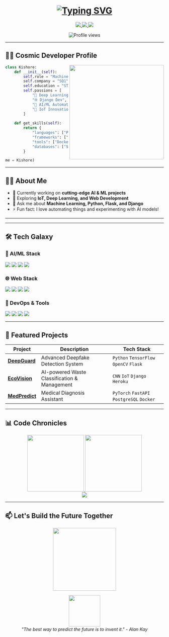 
<h1 align="center"> 
  <a href="https:kishore8220.netlify.app">
    <img src="https://readme-typing-svg.herokuapp.com?font=Fira+Code&pause=1000&color=8A2BE2&center=true&vCenter=true&width=435&lines=Hi+%F0%9F%91%8B%2C+I'm+Kishore;ML+Engineer;AI+Enthusiast;IoT+Thinker;DL+Engineer;Django+Developer" alt="Typing SVG" />
  </a>
</h1>

<p align="center">
  <a href="https://www.linkedin.com/in/kishore-b-8220s/">
    <img src="https://img.shields.io/badge/-CONNECT-blue?style=for-the-badge&logo=Linkedin&logoColor=white&link=https://www.linkedin.com/in/your-profile/"/>
  </a>
  <a href="kdkishore91@gmail.com">
    <img src="https://img.shields.io/badge/-EMAIL-D14836?style=for-the-badge&logo=Gmail&logoColor=white"/>
  </a>
  <a href="https://www.instagram.com/_kishore._b/">
    <img src="https://img.shields.io/badge/-INSTAGRAM-E4405F?style=for-the-badge&logo=Instagram&logoColor=white"/>
</a>
</p>

<div align="center">
  <img src="https://komarev.com/ghpvc/?username=kishore8220&color=8A2BE2&style=flat-square" alt="Profile views"/>
</div>

---

## 🧑‍🚀 Cosmic Developer Profile

<img align="right" src="https://media.giphy.com/media/L1R1tvI9svkIWwpVYr/giphy.gif" width="300"/>

```python
class Kishore:
    def __init__(self):
        self.role = "Machine Learning Engineer"
        self.company = "SQ1"
        self.education = "STC"
        self.passions = [
            "🧠 Deep Learning", 
            "🌐 Django Dev",
            "🤖 AI/ML Automation",
            "🔮 IoT Innovations"
        ]
    
    def get_skills(self):
        return {
            "languages": ["Python", "JavaScript", "SQL"],
            "frameworks": ["TensorFlow", "PyTorch", "Django", "Flask"],
            "tools": ["Docker", "Git", "AWS", "OpenCV"],
            "databases": ["SQL", "MongoDB"]
        }

me = Kishore)
```
---

## 👨‍💻 About Me  

- 🔭 Currently working on **cutting-edge AI & ML projects**  
- 🌱 Exploring **IoT, Deep Learning, and Web Development**  
- 💬 Ask me about **Machine Learning, Python, Flask, and Django**  
- ⚡ Fun fact: I love automating things and experimenting with AI models!  

---
---

## 🛠️ Tech Galaxy

### 🤖 AI/ML Stack
<p>
  <img src="https://img.shields.io/badge/TensorFlow-FF6F00?logo=tensorflow&logoColor=white&style=for-the-badge"/>
  <img src="https://img.shields.io/badge/PyTorch-EE4C2C?logo=pytorch&logoColor=white&style=for-the-badge"/>
  <img src="https://img.shields.io/badge/Keras-D00000?logo=keras&logoColor=white&style=for-the-badge"/>
  <img src="https://img.shields.io/badge/OpenCV-5C3EE8?logo=opencv&logoColor=white&style=for-the-badge"/>
</p>

### 🌐 Web Stack
<p>
  <img src="https://img.shields.io/badge/Django-092E20?logo=django&logoColor=white&style=for-the-badge"/>
  <img src="https://img.shields.io/badge/Flask-000000?logo=flask&logoColor=white&style=for-the-badge"/>
  <img src="https://img.shields.io/badge/React-61DAFB?logo=react&logoColor=black&style=for-the-badge"/>
  <img src="https://img.shields.io/badge/Node.js-339933?logo=node.js&logoColor=white&style=for-the-badge"/>
</p>

### 🚀 DevOps & Tools
<p>
  <img src="https://img.shields.io/badge/Docker-2496ED?logo=docker&logoColor=white&style=for-the-badge"/>
  <img src="https://img.shields.io/badge/AWS-232F3E?logo=amazon-aws&logoColor=white&style=for-the-badge"/>
  <img src="https://img.shields.io/badge/GitHub_Actions-2088FF?logo=github-actions&logoColor=white&style=for-the-badge"/>
  <img src="https://img.shields.io/badge/Linux-FCC624?logo=linux&logoColor=black&style=for-the-badge"/>
</p>

---

## 🌟 Featured Projects

| Project | Description | Tech Stack | 
|---------|-------------|------------|
| **[DeepGuard](https://github.com/...)** | Advanced Deepfake Detection System | `Python` `TensorFlow` `OpenCV` `Flask` |
| **[EcoVision](https://github.com/...)** | AI-powered Waste Classification & Management | `CNN` `IoT` `Django` `Heroku` |
| **[MedPredict](https://github.com/...)** | Medical Diagnosis Assistant | `PyTorch` `FastAPI` `PostgreSQL` `Docker` |

---

## 📊 Code Chronicles

<div align="center">
  <a href="https://github.com/kishore8220">
    <img height="180em" src="https://github-readme-stats.vercel.app/api?username=kishore8220&show_icons=true&theme=radical&include_all_commits=true&count_private=true"/>
    <img height="180em" src="https://github-readme-stats.vercel.app/api/top-langs/?username=kishore8220&layout=compact&theme=radical&langs_count=8"/>
  </a>
</div>

<div align="center">
  <img src="https://github-readme-activity-graph.vercel.app/graph?username=kishore8220&theme=react-dark&hide_border=true&area=true"/>
</div>

---

## 📫 Let's Build the Future Together

<p align="center">
  <a href="https://www.buymeacoffee.com/kishore">
    <img width="200" src="https://img.shields.io/badge/Buy_Me_A_Coffee-FFDD00?style=for-the-badge&logo=buy-me-a-coffee&logoColor=black"/>
  </a>
</p>

<p align="center">
  <img src="https://media.giphy.com/media/3o7abKhOpu0NwenH3O/giphy.gif" width="100"/>
  <br>
  <em>"The best way to predict the future is to invent it." - Alan Kay</em>
</p>

